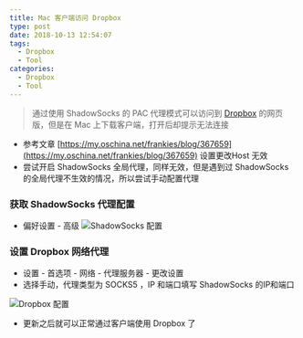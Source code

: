 ```yaml
---
title: Mac 客户端访问 Dropbox
type: post
date: 2018-10-13 12:54:07
tags:
  - Dropbox
  - Tool
categories:
  - Dropbox
  - Tool
---
```


> 通过使用 ShadowSocks 的 PAC 代理模式可以访问到 [Dropbox](https://www.dropbox.com/) 的网页版，但是在 Mac 上下载客户端，打开后却提示无法连接

- 参考文章 [https://my.oschina.net/frankies/blog/367659](https://my.oschina.net/frankies/blog/367659) 设置更改Host 无效
- 尝试开启 ShadowSocks 全局代理，同样无效，但是遇到过 ShadowSocks 的全局代理不生效的情况，所以尝试手动配置代理

### 获取 ShadowSocks 代理配置

- 偏好设置 - 高级
  ![ShadowSocks 配置](https://hellowood.oss-cn-beijing.aliyuncs.com/blog/Dropbox1.png)

### 设置 Dropbox 网络代理

- 设置 - 首选项 - 网络 - 代理服务器 - 更改设置
- 选择手动，代理类型为 SOCKS5 ，IP 和端口填写 ShadowSocks 的IP和端口

![Dropbox 配置](https://hellowood.oss-cn-beijing.aliyuncs.com/blog/Dropbox2.png)

- 更新之后就可以正常通过客户端使用 Dropbox 了
